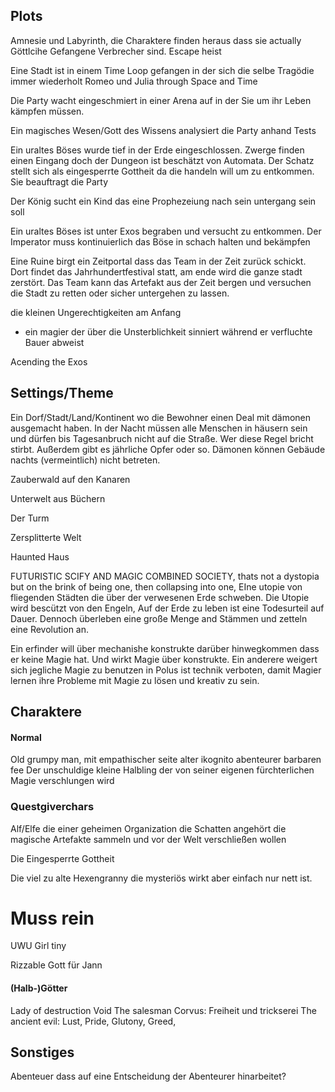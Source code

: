 
## Plots
Amnesie und Labyrinth, die Charaktere finden heraus dass sie actually Göttlcihe Gefangene Verbrecher sind. Escape heist

Eine Stadt ist in einem Time Loop gefangen in der sich die selbe Tragödie immer wiederholt
Romeo und Julia through Space and Time

Die Party wacht eingeschmiert in einer Arena auf in der Sie um ihr Leben kämpfen müssen.

Ein magisches Wesen/Gott des Wissens analysiert die Party anhand Tests

Ein uraltes Böses wurde tief in der Erde eingeschlossen. Zwerge finden einen Eingang doch der Dungeon ist beschätzt von Automata. Der Schatz stellt sich als eingesperrte Gottheit da die handeln will um zu entkommen. Sie beauftragt die Party 

Der König sucht ein Kind das eine Prophezeiung nach sein untergang sein soll

Ein uraltes Böses ist unter Exos begraben und versucht zu entkommen. Der Imperator muss kontinuierlich das Böse in schach halten und bekämpfen

Eine Ruine birgt ein Zeitportal dass das Team in der Zeit zurück schickt. Dort findet das Jahrhundertfestival statt, am ende wird die ganze stadt zerstört. Das Team kann das Artefakt aus der Zeit bergen und versuchen die Stadt zu retten oder sicher untergehen zu lassen.

die kleinen Ungerechtigkeiten am Anfang
- ein magier der über die Unsterblichkeit sinniert während er verfluchte Bauer abweist

Acending the Exos
## Settings/Theme
Ein Dorf/Stadt/Land/Kontinent wo die Bewohner einen Deal mit dämonen ausgemacht haben. In der Nacht müssen alle Menschen in häusern sein und dürfen bis Tagesanbruch nicht auf die Straße. Wer diese Regel bricht stirbt. Außerdem gibt es jährliche Opfer oder so. Dämonen können Gebäude nachts (vermeintlich) nicht betreten.

Zauberwald auf den Kanaren

Unterwelt aus Büchern

Der Turm

Zersplitterte Welt

Haunted Haus

FUTURISTIC SCIFY AND MAGIC COMBINED SOCIETY, thats not a dystopia but on the brink of being one, then collapsing into one,
EIne utopie von fliegenden Städten die über der verwesenen Erde schweben. Die Utopie wird bescützt von den Engeln, Auf der Erde zu leben ist eine Todesurteil auf Dauer. Dennoch überleben eine große Menge and Stämmen und zetteln eine Revolution an.

Ein erfinder will über mechanishe konstrukte darüber hinwegkommen dass er keine Magie hat. Und wirkt Magie über konstrukte. Ein anderere weigert sich jegliche Magie zu benutzen
in Polus ist technik verboten, damit Magier lernen ihre Probleme mit Magie zu lösen und kreativ zu sein.
## Charaktere

#### Normal
Old grumpy man, mit empathischer seite
alter ikognito abenteurer
barbaren fee
Der unschuldige kleine Halbling der von seiner eigenen fürchterlichen Magie verschlungen wird


### Questgiverchars
Alf/Elfe die einer geheimen Organization die Schatten angehört die magische Artefakte sammeln und vor der Welt verschließen wollen

Die Eingesperrte Gottheit

Die viel zu alte Hexengranny die mysteriös wirkt aber einfach nur nett ist.

# Muss rein
UWU Girl tiny

Rizzable Gott für Jann


#### (Halb-)Götter
Lady of destruction
Void
The salesman
Corvus: Freiheit und trickserei
The ancient evil: Lust, Pride, Glutony, Greed, 


## Sonstiges
Abenteuer dass auf eine Entscheidung der Abenteurer hinarbeitet?
